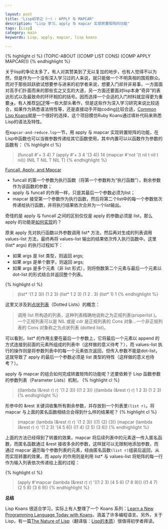```yaml
---

layout: post
title: "Lisp初学之（一）: APPLY 与 MAPCAR"
description: "Lisp 学习，apply 与 mapcar 实现转置矩阵的功能"
tags: [Lisp]
category: main
keywords: Lisp, apply, mapcar, lisp koans

---
```


{% highlight cl %}
(TOPIC-ABOUT ((COMP LIST CONS) (COMP APPLY MAPCAR)))
{% endhighlight %}

关于lisp的争论太多了，有人对其赞美到了无以复加的地步，也有人觉得不以为然，但是作为一个没有深入学习过的人来说，就只能做一个不明真相的围观群众。而对于那些跃跃欲试想要参与进来的初学者来说，想要入门却并非易事，一方面面对高手们扑面而来的那些玄之又玄的大道，另一方面还要面对lisp本身“奇异”的表达形式以及最致命的环环相扣的括号。因而选择一个合适的入门材料就显得更为重要[**&rarr;**](http://www.zhihu.com/question/19621539)，有人推荐[SICP](http://mitpress.mit.edu/sicp/full-text/book/book.html)等一些大部头著作，但是这些作为深入学习研究来说比较适合，如果作为熟悉语法特性等，还是直接动手开始coding比较合适，[Common Lisp Koans](https://github.com/google/lisp-koans)就是一个很好的选择，这个项目模仿Ruby Koans通过填补代码来熟悉Lisp的语法及特性。

在`mapcar-and-reduce.lsp`一节，用 apply 与 mapcar 实现转置矩阵的功能，在Lisp中函数也可以当做参数传递给其它函数使用，其中内置可以以函数作为参数的函数有：
{% highlight cl %}
> (funcall #'+ 3 4)
7
> (apply #'+ 3 4 '(3 4))
14
> (mapcar #'not '(t nil t nil t nil))
(NIL T NIL T NIL T)
{% endhighlight %}

[Funcall, Apply, and Mapcar](http://www.n-a-n-o.com/lisp/cmucl-tutorials/LISP-tutorial-20.html)

* funcall 的第一个参数为执行函数（将第一个参数称为“执行函数”），剩余参数作为该函数的参数；
* apply 与 funcall 的作用一样，只是其最后一个参数必须为list；
* mapcar 接受第一个参数作为执行函数，然后将第二个list中的每一个参数依次传递给执行函数，并将执行结果依次合并为一个list输出。

奇怪的是 apply 与 funcall 之间的区别仅仅是 apply 的参数必须是 list，那么 apply 的功能是[如何实现](http://blog.csdn.net/ryuali2010/article/details/7816559)的？

原来 apply 先对执行函数以外参数调用 list* 方法，然后再对生成的列表调用 values-list 方法，最终再将 values-list 输出的结果依次传入执行函数中。这里 (list* args) 的执行过程如下：

* 如果 args 是 list 类型，则返回 args;
* 如果 args 是单个数字，则返回 args;
* 如果 args 是多个元素（非 list 形式），则将倒数第二个元素与最后一个元素以 dot-list 的形式结合并返回整个列表。

{% highlight cl %}
> (list* '(1 2 3))
(1 2 3)
> (list* 1 2 3)
(1 2 . 3)
> (list* 1)
1
{% endhighlight %}

这里又涉及到[点状列表](https://acl.readthedocs.org/en/latest/zhCN/ch3-cn.html)（Dotted Lists）的概念：
> 调用 list 所构造的列表，这种列表精确地说称之为正规列表(properlist )。一个正规列表可以是 NIL 或是 cdr 是正规列表的 Cons 对象…一个非正规列表的 Cons 对象称之为点状列表 (dotted list)。

可以看到，list* 的作用主要在最后一个参数上，它将最后一个元素以 append 的方式连接到前面的元素所组成的列表中（这样做的意义待考？），而 values-list 执行的操作则是将参数列表中的每一个元素依次返回，但传入参数不能是dot-list，这就导致了 apply 的最后一个参数必须是 list 类型的特性（这样做的意义也待考？）。

apply 与 mapcar 的组合如何完成转置矩阵的功能呢？还要依赖于 Lisp 函数参数的参数列表（Parameter Lists）机制，
{% highlight cl %}
> ((lambda (&rest r) r) '(1 2 3))
((1 2 3))
> ((lambda (&rest r) r) 1 2 3)
(1 2 3)
{% endhighlight %}

形参中的 &rest 关键词收集所有剩余参数，并存放到一个列表里`(list r)`。将 mapcar 与上面的匿名函数相结合会得到什么样的结果呢？
{% highlight cl %}
> (mapcar (lambda (&rest r) r) '(1 2 3))
((1) (2) (3))
> (mapcar (lambda (&rest r) r) '(1 2 3) '(4 5 6))
((1 4) (2 5) (3 6))
{% endhighlight %}

上面的方法已经得到了转置的效果，mapcar 将后续列表中的元素逐一传入匿名函数，而匿名函数通过 &rest 接收多余的参数，这样就可以无限制地添加参数，而通过 mapcar 遍历每个参数列表的元素，经由匿名函数`(list r)`组装后返回，从而实现转置的效果。而 apply 的作用则是利用 list* 与 values-list 将矩阵的每一行作为输入列表依次传递给上面的过程：

{% highlight cl %}
> (apply #'mapcar (lambda (&rest r) r) '((1 2 3) (4 5 6) (7 8 9)))
((1 4 7) (2 5 8) (3 6 9))
{% endhighlight %}

**总结**

Lisp Koans 很适合学习，实际上有人整理了一个 Koans 系列：[Learn a New Programming Language Today with Koans](http://www.lauradhamilton.com/learn-a-new-programming-language-today-with-koans)，涵盖了许多编程语言。另外，关于 Lisp，有一篇[The Nature of Lisp](http://www.defmacro.org/ramblings/lisp.html)（翻译版：[Lisp的本质](http://www.csdn.net/article/2012-11-22/2812113-The-Nature-Of-Lisp)）很值得初学者拜读。
